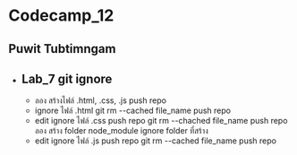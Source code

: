 # Codecamp_12

 ## Puwit Tubtimngam
* ## Lab_7 git ignore
  - ลอง สร้างไฟล์ .html, .css, .js
    push repo
  - ignore ไฟล์ .html
    git rm --cached file_name
    push repo
  -  edit ignore ไฟล์ .css
    push repo
    git rm --chached file_name
    push repo
    ลอง สร้าง folder node_module
    ignore folder ที่สร้าง
  - edit ignore ไฟล์ .js
    push repo
    git rm --cached file_name
    push repo 





 